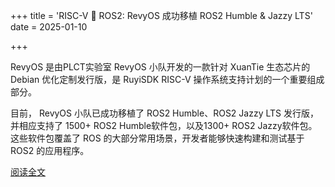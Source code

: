 +++
title = 'RISC-V 🧡 ROS2: RevyOS 成功移植 ROS2 Humble & Jazzy LTS'
date = 2025-01-10

+++

RevyOS 是由PLCT实验室 RevyOS 小队开发的一款针对 XuanTie 生态芯片的 Debian 优化定制发行版，是 RuyiSDK RISC-V 操作系统支持计划的一个重要组成部分。

目前， RevyOS 小队已成功移植了 ROS2 Humble、ROS2 Jazzy LTS 发行版，并相应支持了 1500+ ROS2 Humble软件包，以及1300+ ROS2 Jazzy软件包。这些软件包覆盖了 ROS 的大部分常用场景，开发者能够快速构建和测试基于 ROS2 的应用程序。

[阅读全文](https://mp.weixin.qq.com/s/qXJbJwhr10OY3ZJOAgSnpQ)
